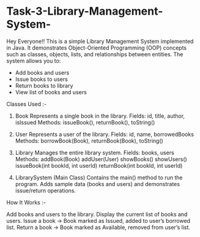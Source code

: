 # Task-3-Library-Management-System-

Hey Everyone!! This is a simple Library Management System implemented in Java.
It demonstrates Object-Oriented Programming (OOP) concepts such as classes, objects, lists, and relationships between entities.
The system allows you to:
* Add books and users
* Issue books to users
* Return books to library
* View list of books and users

Classes Used :-
1. Book
Represents a single book in the library.
Fields: id, title, author, isIssued
Methods: issueBook(), returnBook(), toString()

2. User
Represents a user of the library.
Fields: id, name, borrowedBooks
Methods: borrowBook(Book), returnBook(Book), toString()

3. Library
Manages the entire library system.
Fields: books, users
Methods:
addBook(Book)
addUser(User)
showBooks()
showUsers()
issueBook(int bookId, int userId)
returnBook(int bookId, int userId)

4. LibrarySystem (Main Class)
Contains the main() method to run the program.
Adds sample data (books and users) and demonstrates issue/return operations.

How It Works :-

Add books and users to the library.
Display the current list of books and users.
Issue a book → Book marked as Issued, added to user’s borrowed list.
Return a book → Book marked as Available, removed from user’s list.
